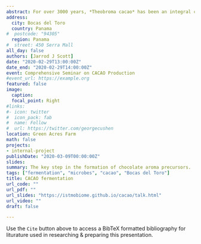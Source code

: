 ```yaml
---
abstract: For over 3000 years, *Theobroma cacao* has been an integral cultural crop. First used in Mesoamerica as a ritualistic fermented brew, it eventually gave rise to the global chocolate industry of modern times. Today, *Theobroma* is cultivated throughout the humid tropics and is an important agricultural crop in over 30 countries including many parts of the Americas, Africa, Asia, and Oceania; but the origin of *Theobroma* is distinctly Neotropical. The genus comprises only a handful of small understory species in the Mallow family (Malvaceae) that produce large fruit (pods) containing numerous seeds, or beans. It is these beans that are the basis for chocolate. <br/>Amazingly over 600 volatile flavor compounds have been found in chocolate, making it one of the most complex food products known. However, few of these compounds are present in raw beans and only emerge after a nuanced and complicated process. At the root of that process is **microbial fermentation**, the key step in the development of flavor precursors responsible for the rich flavor of chocolate. In this presentation we will discuss fermentation and the role of this metabolic process in going from *bean to bar*.
address:
  city: Bocas del Toro
  country: Panama
#  postcode: "94305"
  region: Panama
#  street: 450 Serra Mall
all_day: false
authors: [Jarrod J Scott]
date: "2020-02-29T13:00:00Z"
date_end: "2020-02-29T14:00:00Z"
event: Comprehensive Seminar on CACAO Production
#event_url: https://example.org
featured: false
image:
  caption:
  focal_point: Right
#links:
#- icon: twitter
#  icon_pack: fab
#  name: Follow
#  url: https://twitter.com/georgecushen
location: Green Acres Farm
math: false
projects:
- internal-project
publishDate: "2020-03-09T00:00:00Z"
slides:
summary: The key step in the formation of chocolate aroma precursors.
tags: ["fermentation", "microbes", "cacao", "Bocas del Toro"]
title: CACAO fermentation
url_code: ""
url_pdf: ""
url_slides: "https://istmobiome.github.io/cacao/talk.html"
url_video: ""
draft: false

---
```


Use the `Cite` button above to access a BibTeX formatted bibliography for liturature used in researching & preparing this presentation.
